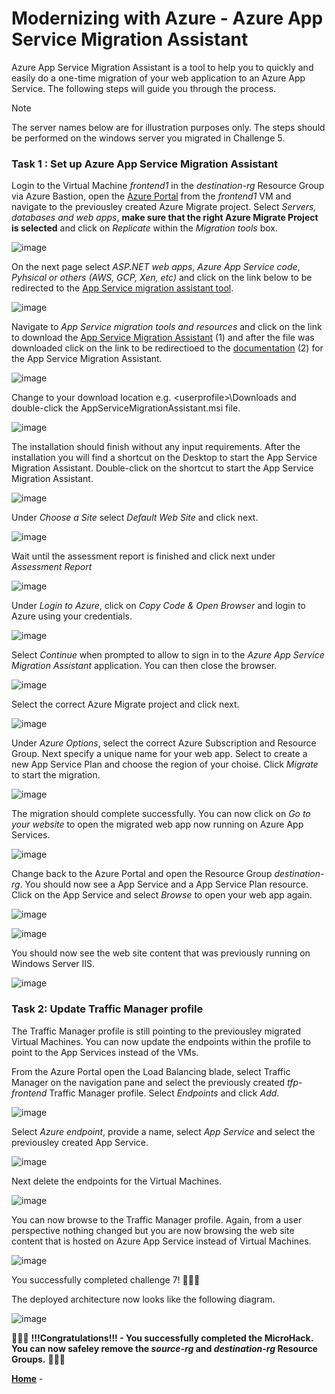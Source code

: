 # Modernizing with Azure - Azure App Service Migration Assistant

Azure App Service Migration Assistant is a tool to help you to quickly and easily do a one-time migration of your web application to an Azure App Service. The following steps will guide you through the process.

> [!NOTE]
>
> The server names below are for illustration purposes only. The steps should be performed on the windows server you migrated in Challenge 5.

### **Task 1 : Set up Azure App Service Migration Assistant**

Login to the Virtual Machine _frontend1_ in the _destination-rg_ Resource Group via Azure Bastion, open the [Azure Portal](https://portal.azure.com) from the _frontend1_ VM and navigate to the previousley created Azure Migrate project. Select _Servers, databases and web apps_, **make sure that the right Azure Migrate Project is selected** and click on _Replicate_ within the _Migration tools_ box.

![image](./img/modernize1.png)

On the next page select _ASP.NET web apps_, _Azure App Service code_, _Pyhsical or others (AWS, GCP, Xen, etc)_ and click on the link below to be redirected to the [App Service migration assistant tool](https://learn.microsoft.com/en-us/azure/app-service/app-service-asp-net-migration).

![image](./img/modernize2.png)

Navigate to _App Service migration tools and resources_ and click on the link to download the [App Service Migration Assistant](https://appmigration.microsoft.com/api/download/windows/AppServiceMigrationAssistant.msi) (1) and after the file was downloaded click on the link to be redirectioed to the [documentation](https://github.com/Azure/App-Service-Migration-Assistant/wiki/PowerShell-Scripts) (2) for the App Service Migration Assistant.

![image](./img/modernize3.png)

Change to your download location e.g. \<userprofile\>\\Downloads and double-click the AppServiceMigrationAssistant.msi file.

![image](./img/modernize4.png)

The installation should finish without any input requirements. After the installation you will find a shortcut on the Desktop to start the App Service Migration Assistant. Double-click on the shortcut to start the App Service Migration Assistant.

![image](./img/modernize5.png)

Under _Choose a Site_ select _Default Web Site_ and click next.

![image](./img/modernize6.png)

Wait until the assessment report is finished and click next under _Assessment Report_

![image](./img/modernize7.png)

Under _Login to Azure_, click on _Copy Code & Open Browser_ and login to Azure using your credentials.

![image](./img/modernize8.png)

Select _Continue_ when prompted to allow to sign in to the _Azure App Service Migration Assistant_ application. You can then close the browser.

![image](./img/modernize9.png)

Select the correct Azure Migrate project and click next.

![image](./img/modernize10.png)

Under _Azure Options_, select the correct Azure Subscription and Resource Group. Next specify a unique name for your web app. Select to create a new App Service Plan and choose the region of your choise. Click _Migrate_ to start the migration.

![image](./img/modernize11.png)

The migration should complete successfully. You can now click on _Go to your website_ to open the migrated web app now running on Azure App Services.

![image](./img/modernize12.png)

Change back to the Azure Portal and open the Resource Group _destination-rg_. You should now see a App Service and a App Service Plan resource. Click on the App Service and select _Browse_ to open your web app again.

![image](./img/modernize13.png)

![image](./img/modernize13-1.png)

You should now see the web site content that was previously running on Windows Server IIS.

![image](./img/modernize14.png)

### **Task 2: Update Traffic Manager profile**

The Traffic Manager profile is still pointing to the previousley migrated Virtual Machines. You can now update the endpoints within the profile to point to the App Services instead of the VMs.

From the Azure Portal open the Load Balancing blade, select Traffic Manager on the navigation pane and select the previously created _tfp-frontend_ Traffic Manager profile. Select _Endpoints_ and click _Add_.

![image](./img/tfupdate1.png)

Select _Azure endpoint_, provide a name, select _App Service_ and select the previousley created App Service.

![image](./img/tfupdate2.png)

Next delete the endpoints for the Virtual Machines.

![image](./img/tfupdate3.png)

You can now browse to the Traffic Manager profile. Again, from a user perspective nothing changed but you are now browsing the web site content that is hosted on Azure App Service instead of Virtual Machines.

![image](./img/tfupdate4.png)

You successfully completed challenge 7! 🚀🚀🚀

The deployed architecture now looks like the following diagram.

![image](./img/Challenge-complete.jpg)

🚀🚀🚀 **!!!Congratulations!!! - You successfully completed the MicroHack. You can now safeley remove the _source-rg_ and _destination-rg_ Resource Groups.** 🚀🚀🚀

**[Home](../../Readme.md)** -
